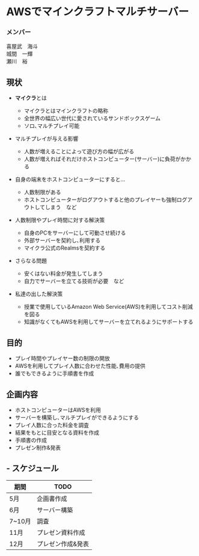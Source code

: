 # AWSでマインクラフトマルチサーバー

### メンバー
喜屋武　海斗  
城間　一輝  
瀬川　裕

## 現状
- **マイクラ**とは
    - マイクラとはマインクラフトの略称
    - 全世界の幅広い世代に愛されているサンドボックスゲーム
    - ソロ､マルチプレイ可能

- マルチプレイが与える影響
    - 人数が増えることによって遊び方の幅が広がる
    - 人数が増えればそれだけホストコンピューター(サーバー)に負荷がかかる
    
- 自身の端末をホストコンピューターにすると...
    - 人数制限がある
    - ホストコンピューターがログアウトすると他のプレイヤーも強制ログアウトしてしまう　など

- 人数制限やプレイ時間に対する解決策
    - 自身のPCをサーバーにして可動させ続ける
    - 外部サーバーを契約し､利用する
    - マイクラ公式のRealmsを契約する
    
- さらなる問題
    - 安くはない料金が発生してしまう
    - 自力でサーバーを立てる技術が必要　など

- 私達の出した解決策
    - 授業で使用しているAmazon Web Service(AWS)を利用してコスト削減を図る
    - 知識がなくてもAWSを利用してサーバーを立てれるようにサポートする

## 目的
- プレイ時間やプレイヤー数の制限の開放
- AWSを利用してプレイ人数に合わせた性能､費用の提供
- 誰でもできるように手順書を作成

## 企画内容
- ホストコンピューターはAWSを利用
- サーバーを構築し､マルチプレイができるようにする
- プレイ人数に合った料金を調査
- 結果をもとに目安となる資料を作成
- 手順書の作成
- プレゼン制作&発表

## - スケジュール
| 期間 | TODO |
| ---| --- |
| 5月 | 企画書作成 |
| 6月 | サーバー構築 |
| 7~10月 | 調査 |
| 11月 | プレゼン資料作成 |
| 12月 | プレゼン作成&発表 |
